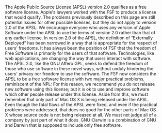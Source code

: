 The Apple Public Source License (APSL) version 2.0 qualifies as a free software license. Apple's lawyers worked with the FSF to produce a license that would qualify. The problems previously described on this page are still potential issues for other possible licenses, but they do not apply to version 2.0 of the APSL. We encourage everyone who uses any version of Apple Software under the APSL to use the terms of version 2.0 rather than that of any earlier license. In version 2.0 of the APSL, the definition of “Externally Deployed” has been narrowed in a way that is appropriate for the respect of users' freedoms. It has always been the position of FSF that the freedom of Free Software is primarily for the users of that software. Technologies, like web applications, are changing the way that users interact with software. The APSL 2.0, like the GNU Affero GPL, seeks to defend the freedom of those who use software in these novel ways, without unduly hindering the users' privacy nor freedom to use the software. The FSF now considers the APSL to be a free software license with two major practical problems, reminiscent of the NPL: For this reason, we recommend you do not release new software using this license; but it is ok to use and improve software which other people release under this license. Aside from this, we must remember that only part of Mac OS X is being released under the APSL. Even though the fatal flaws of the APSL were fixed, and even if the practical problems were addressed, that does no good for the other parts of Mac OS X whose source code is not being released at all. We must not judge all of a company by just part of what it does. GNU-Darwin is a combination of GNU and Darwin that is supposed to include only free software.